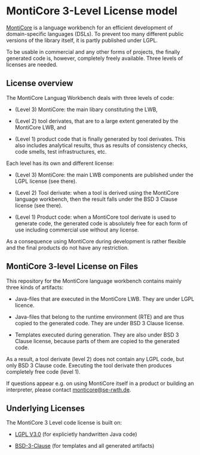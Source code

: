 
# MontiCore 3-Level License model 

[MontiCore](http://www.monticore.de) is a language workbench for an efficient 
development of domain-specific languages (DSLs). 
To prevent too many different public versions of the library itself, it 
is partly published under LGPL.

To be usable in commercial and any other forms of projects, the finally 
generated code is, however, completely freely available. 
Three levels of licenses are needed.

## License overview 

The MontiCore Languag Workbench deals with three levels of code:

* (Level 3) MontiCore: the main libary constituting the LWB,

* (Level 2) tool derivates, that are to a large extent generated by the MontiCore 
    LWB, and

* (Level 1) product code that is finally generated by tool derivates.
    This also includes analytical results, thus as results of consistency 
    checks, code smells, test infrastructures, etc.

Each level has its own and different license: 

* (Level 3) MontiCore: the main LWB components are published under the 
LGPL license (see there).

* (Level 2) Tool derivate: when a tool is derived using the MontiCore 
language workbench, then the result falls under the BSD 3 Clause license 
(see there).

* (Level 1) Product code: when a MontiCore tool derivate is used to 
generate code, the generated code is absolutely free for each form of use 
including commercial use without any license. 


As a consequence using MontiCore during development is rather flexible 
and the final products do not have any restriction.


## MontiCore 3-level License on Files 

This repository for the MontiCore language workbench contains mainly three 
kinds of artifacts: 

* Java-files that are executed in the MontiCore LWB. They are under 
LGPL licence.

* Java-files that belong to the runtime environment (RTE) and are thus 
copied to the generated code. They are under BSD 3 Clause license.

* Templates executed during generation. They are also under BSD 3 
Clause license, because parts of them are copied to the generated code. 

As a result, a tool derivate (level 2) does not contain any LGPL code, 
but only BSD 3 Clause code. Executing the tool derivate then 
produces completely free code (level 1).

If questions appear e.g. on using MontiCore itself in a product
or building an interpreter, please contact monticore@se-rwth.de. 

## Underlying Licenses 

The MontiCore 3 Level code license is built on:

* [LGPL V3.0](https://github.com/MontiCore/monticore/tree/master/00.org/Licenses/LICENSE-LGPL.md) 
(for explicietly handwritten Java code) 

* [BSD-3-Clause](https://github.com/MontiCore/monticore/tree/master/00.org/Licenses/LICENSE-BSD3CLAUSE.md) 
(for templates and all generated artifacts) 


